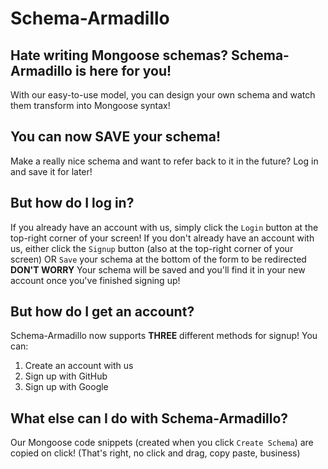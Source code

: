 # Schema-Armadillo

## Hate writing Mongoose schemas? Schema-Armadillo is here for you!
With our easy-to-use model, you can design your own schema and watch them transform into Mongoose syntax!

## You can now SAVE your schema!
Make a really nice schema and want to refer back to it in the future? Log in and save it for later!

## But how do I log in?
If you already have an account with us, simply click the `Login` button at the top-right corner of your screen!
If you don't already have an account with us, either click the `Signup` button (also at the top-right corner of your screen) OR `Save` your schema at the bottom of the form to be redirected
**DON'T WORRY** Your schema will be saved and you'll find it in your new account once you've finished signing up!

## But how do I get an account?
Schema-Armadillo now supports **THREE** different methods for signup!
You can:
1) Create an account with us
2) Sign up with GitHub
3) Sign up with Google

## What else can I do with Schema-Armadillo?
Our Mongoose code snippets (created when you click `Create Schema`) are copied on click! (That's right, no click and drag, copy paste, business)